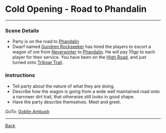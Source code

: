 # Cold Opening - Road to Phandalin
---

### Scene Details
 - Party is on the road to [Phandalin](../locations/phandalin.md)
 - Dwarf named [Gundren Rockseeker](../npcs/gundren-rockseeker.md) has hired the players to escort a wagon of ore from [Neverwinter](../locations/neverwinter.md) to [Phandalin](../locations/phandalin.md). He will pay 10gp to each player for their service.
 You have been on the [High Road](../locations/high-road.md), and just turned onto [Triboar Trail](../locations/triboar-trail.md).

 ### Instructions
 - Tell party about the nature of what they are doing.
 - Describe how the wagon is going from a wide well maintained road onto a narrower dirt trail, that otherwise still looks in good shape.
 - Have the party describe themselves. Meet and greet.

 _GoTo_: [Goblin Ambush](./goblin-ambush.md)

---
[Back](./plot.md)